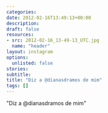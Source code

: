```yaml
---
categories:
date: 2012-02-16T13:49:13+00:00
description:
draft: false
resources:
- src: 2012-02-16_13-49-13_UTC.jpg
  name: "header"
layout: instagram
options:
  unlisted: false
stories:
subtitle:
title: "Diz a @dianasdramos de mim"
tags: []
---
```


"Diz a @dianasdramos de mim"
